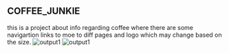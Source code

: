 ## COFFEE_JUNKIE
 this is a project about info regarding coffee where there are some navigartion links to moe to diff pages and logo which may change based on the size.
 ![output1](https://github.com/sumalatha-98/PRACTICE/blob/main/HTML-CSS/COFEE_JUNKIE/images/coffee-1.png)
 ![output1](https://github.com/sumalatha-98/PRACTICE/blob/main/HTML-CSS/COFEE_JUNKIE/images/coffee-2.png)
